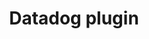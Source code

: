 ---
title: 'Datadog plugin'
name: 'Datadog'

content_type: plugin

publisher: kong-inc
description: ''

products:
    - gateway

works_on:
    - on-prem
    - konnect

# topologies:
#    - hybrid
#    - db-less
#    - traditional
---